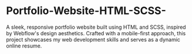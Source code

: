 # Portfolio-Website-HTML-SCSS-
A sleek, responsive portfolio website built using HTML and SCSS, inspired by Webflow's design aesthetics. Crafted with a mobile-first approach, this project showcases my web development skills and serves as a dynamic online resume.

